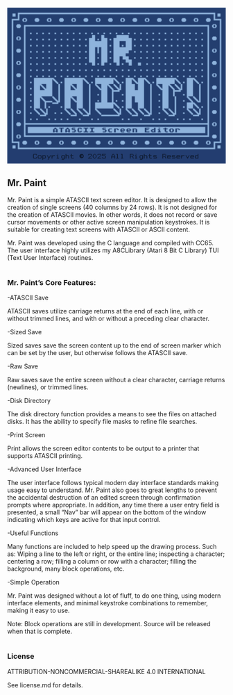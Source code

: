 ![image info](./MrPaintBannerR2.png)

## Mr. Paint

Mr. Paint is a simple ATASCII text screen editor.  It is designed to allow the creation of single screens (40 columns by 24 rows).  It is not designed for the creation of ATASCII movies.  In other words, it does not record or save cursor movements or other active screen manipulation keystrokes.  It is suitable for creating text screens with ATASCII or ASCII content.

Mr. Paint was developed using the C language and compiled with CC65.  The user interface highly utilizes my A8CLibrary (Atari 8 Bit C Library) TUI (Text User Interface) routines.
#  
### Mr. Paint’s Core Features:

-ATASCII Save

ATASCII saves utilize carriage returns at the end of each line, with or without trimmed lines, and with or without a preceding clear character.

-Sized Save

Sized saves save the screen content up to the end of screen marker which can be set by the user, but otherwise follows the ATASCII save.

-Raw Save

Raw saves save the entire screen without a clear character, carriage returns (newlines), or trimmed lines.

-Disk Directory

The disk directory function provides a means to see the files on attached disks.  It has the ability to specify file masks to refine file searches.

-Print Screen

Print allows the screen editor contents to be output to a printer that supports ATASCII printing.

-Advanced User Interface

The user interface follows typical modern day interface standards making usage easy to understand.  Mr. Paint also goes to great lengths to prevent the accidental destruction of an edited screen through confirmation prompts where appropriate.  In addition, any time there a user entry field is presented, a small “Nav” bar will appear on the bottom of the window indicating which keys are active for that input control.

-Useful Functions

Many functions are included to help speed up the drawing process.  Such as: Wiping a line to the left or right, or the entire line; inspecting a character; centering a row; filling a column or row with a character; filling the background, many block operations, etc.

-Simple Operation

Mr. Paint was designed without a lot of fluff, to do one thing, using modern interface elements, and minimal keystroke combinations to remember, making it easy to use.
  
Note: Block operations are still in development.  Source will be released when that is complete.
#  
### License

ATTRIBUTION-NONCOMMERCIAL-SHAREALIKE 4.0 INTERNATIONAL

See license.md for details.
